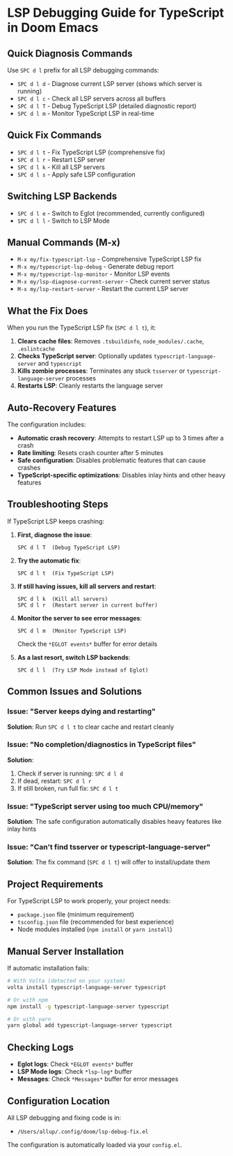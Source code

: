# LSP Debugging Guide for TypeScript in Doom Emacs

## Quick Diagnosis Commands

Use `SPC d l` prefix for all LSP debugging commands:

- `SPC d l d` - Diagnose current LSP server (shows which server is running)
- `SPC d l c` - Check all LSP servers across all buffers
- `SPC d l T` - Debug TypeScript LSP (detailed diagnostic report)
- `SPC d l m` - Monitor TypeScript LSP in real-time

## Quick Fix Commands

- `SPC d l t` - Fix TypeScript LSP (comprehensive fix)
- `SPC d l r` - Restart LSP server
- `SPC d l k` - Kill all LSP servers
- `SPC d l s` - Apply safe LSP configuration

## Switching LSP Backends

- `SPC d l e` - Switch to Eglot (recommended, currently configured)
- `SPC d l l` - Switch to LSP Mode

## Manual Commands (M-x)

- `M-x my/fix-typescript-lsp` - Comprehensive TypeScript LSP fix
- `M-x my/typescript-lsp-debug` - Generate debug report
- `M-x my/typescript-lsp-monitor` - Monitor LSP events
- `M-x my/lsp-diagnose-current-server` - Check current server status
- `M-x my/lsp-restart-server` - Restart the current LSP server

## What the Fix Does

When you run the TypeScript LSP fix (`SPC d l t`), it:

1. **Clears cache files**: Removes `.tsbuildinfo`, `node_modules/.cache`, `.eslintcache`
2. **Checks TypeScript server**: Optionally updates `typescript-language-server` and `typescript`
3. **Kills zombie processes**: Terminates any stuck `tsserver` or `typescript-language-server` processes
4. **Restarts LSP**: Cleanly restarts the language server

## Auto-Recovery Features

The configuration includes:

- **Automatic crash recovery**: Attempts to restart LSP up to 3 times after a crash
- **Rate limiting**: Resets crash counter after 5 minutes
- **Safe configuration**: Disables problematic features that can cause crashes
- **TypeScript-specific optimizations**: Disables inlay hints and other heavy features

## Troubleshooting Steps

If TypeScript LSP keeps crashing:

1. **First, diagnose the issue**:
   ```
   SPC d l T  (Debug TypeScript LSP)
   ```

2. **Try the automatic fix**:
   ```
   SPC d l t  (Fix TypeScript LSP)
   ```

3. **If still having issues, kill all servers and restart**:
   ```
   SPC d l k  (Kill all servers)
   SPC d l r  (Restart server in current buffer)
   ```

4. **Monitor the server to see error messages**:
   ```
   SPC d l m  (Monitor TypeScript LSP)
   ```
   Check the `*EGLOT events*` buffer for error details

5. **As a last resort, switch LSP backends**:
   ```
   SPC d l l  (Try LSP Mode instead of Eglot)
   ```

## Common Issues and Solutions

### Issue: "Server keeps dying and restarting"
**Solution**: Run `SPC d l t` to clear cache and restart cleanly

### Issue: "No completion/diagnostics in TypeScript files"
**Solution**:
1. Check if server is running: `SPC d l d`
2. If dead, restart: `SPC d l r`
3. If still broken, run full fix: `SPC d l t`

### Issue: "TypeScript server using too much CPU/memory"
**Solution**: The safe configuration automatically disables heavy features like inlay hints

### Issue: "Can't find tsserver or typescript-language-server"
**Solution**: The fix command (`SPC d l t`) will offer to install/update them

## Project Requirements

For TypeScript LSP to work properly, your project needs:
- `package.json` file (minimum requirement)
- `tsconfig.json` file (recommended for best experience)
- Node modules installed (`npm install` or `yarn install`)

## Manual Server Installation

If automatic installation fails:

```bash
# With Volta (detected on your system)
volta install typescript-language-server typescript

# Or with npm
npm install -g typescript-language-server typescript

# Or with yarn
yarn global add typescript-language-server typescript
```

## Checking Logs

- **Eglot logs**: Check `*EGLOT events*` buffer
- **LSP Mode logs**: Check `*lsp-log*` buffer
- **Messages**: Check `*Messages*` buffer for error messages

## Configuration Location

All LSP debugging and fixing code is in:
- `/Users/allup/.config/doom/lsp-debug-fix.el`

The configuration is automatically loaded via your `config.el`.